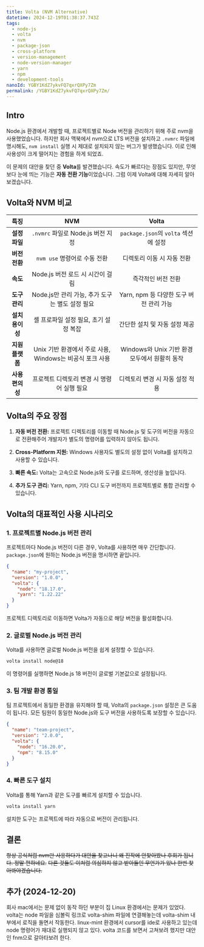 ```yaml
---
title: Volta (NVM Alternative)
datetime: 2024-12-19T01:38:37.743Z
tags:
  - node-js
  - volta
  - nvm
  - package-json
  - cross-platform
  - version-management
  - node-version-manager
  - yarn
  - npm
  - development-tools
nanoId: YGBY1KdZ7ykvFQ7qxrQXPy7Zm
permalink: /YGBY1KdZ7ykvFQ7qxrQXPy7Zm/
---
```

## Intro

Node.js 환경에서 개발할 때, 프로젝트별로 Node 버전을 관리하기 위해 주로 nvm을 사용했었습니다.
하지만 회사 맥북에서 nvm으로 LTS 버전을 설치하고 `.nvmrc` 파일에 명시해도, `nvm install` 실행 시 제대로 설치되지 않는 버그가 발생했습니다. 이로 인해 사용성이 크게 떨어지는 경험을 하게 되었죠.

이 문제의 대안을 찾던 중 **Volta**를 발견했습니다. 속도가 빠르다는 장점도 있지만, 무엇보다 눈에 띄는 기능은 **자동 전환 기능**이었습니다.
그럼 이제 Volta에 대해 자세히 알아보겠습니다.

## Volta와 NVM 비교

|   **특징**   |                **NVM**                 |            **Volta**            |
| :--------: | :------------------------------------: | :-----------------------------: |
| **설정 파일**  |       `.nvmrc` 파일로 Node.js 버전 지정       | `package.json`의 `volta` 섹션에 설정  |
| **버전 전환**  |          `nvm use` 명령어로 수동 전환          |         디렉토리 이동 시 자동 전환         |
|   **속도**   |         Node.js 버전 로드 시 시간이 걸림         |           즉각적인 버전 전환            |
| **도구 관리**  |    Node.js만 관리 가능, 추가 도구는 별도 설정 필요     |   Yarn, npm 등 다양한 도구 버전 관리 가능   |
| **설치 용이성** |         셸 프로파일 설정 필요, 초기 설정 복잡         |        간단한 설치 및 자동 설정 제공        |
| **지원 플랫폼** | Unix 기반 환경에서 주로 사용, Windows는 비공식 포크 사용 | Windows와 Unix 기반 환경 모두에서 원활히 동작 |
| **사용 편의성** |        프로젝트 디렉토리 변경 시 명령어 실행 필요        |       디렉토리 변경 시 자동 설정 적용        |

## Volta의 주요 장점

1. **자동 버전 전환:** 프로젝트 디렉토리를 이동할 때 Node.js 및 도구의 버전을 자동으로 전환해주어 개발자가 별도의 명령어를 입력하지 않아도 됩니다.

2. **Cross-Platform 지원:** Windows 사용자도 별도의 설정 없이 Volta를 설치하고 사용할 수 있습니다.

3. **빠른 속도:** Volta는 고속으로 Node.js와 도구를 로드하며, 생산성을 높입니다.

4. **추가 도구 관리:** Yarn, npm, 기타 CLI 도구 버전까지 프로젝트별로 통합 관리할 수 있습니다.

## Volta의 대표적인 사용 시나리오

### 1. 프로젝트별 Node.js 버전 관리

프로젝트마다 Node.js 버전이 다른 경우, Volta를 사용하면 매우 간단합니다. `package.json`에 원하는 Node.js 버전을 명시하면 끝입니다.

```json
{
  "name": "my-project",
  "version": "1.0.0",
  "volta": {
    "node": "18.17.0",
    "yarn": "1.22.22"
  }
}
```

프로젝트 디렉토리로 이동하면 Volta가 자동으로 해당 버전을 활성화합니다.

### 2. 글로벌 Node.js 버전 관리

Volta를 사용하면 글로벌 Node.js 버전을 쉽게 설정할 수 있습니다.

```bash
volta install node@18
```

이 명령어를 실행하면 Node.js 18 버전이 글로벌 기본값으로 설정됩니다.

### 3. 팀 개발 환경 통일

팀 프로젝트에서 동일한 환경을 유지해야 할 때, Volta의 `package.json` 설정은 큰 도움이 됩니다. 모든 팀원이 동일한 Node.js와 도구 버전을 사용하도록 보장할 수 있습니다.

```json
{
  "name": "team-project",
  "version": "2.0.0",
  "volta": {
    "node": "16.20.0",
    "npm": "8.15.0"
  }
}
```

### 4. 빠른 도구 설치

Volta를 통해 Yarn과 같은 도구를 빠르게 설치할 수 있습니다.

```bash
volta install yarn
```

설치한 도구는 프로젝트에 따라 자동으로 버전이 관리됩니다.

## 결론

~~항상 공식처럼 nvm만 사용하다가 대안을 찾고나니 왜 진작에 안찾아봤나 후회가 됩니다. 정말 편하네요.~~
~~다른 것들도 이처럼 의심하지 않고 받아들인 무언가가 있나 한번 찾아봐야겠습니다.~~

## 추가 (2024-12-20)
회사 mac에서는 문제 없이 동작 하던 부분이 집 Linux 환경에서는 문제가 있었다.
volta는 node 파일을 심볼릭 링크로 volta-shim 파일에 연결해놓는데
volta-shim 내부에서 로직을 돌면서 작동한다.
linux-mint 환경에서 cursor를 ide로 사용하고 있는데 node 명령어가 재대로 실행되지 않고 있다.
volta 코드를 보면서 고쳐보려 했지만 대안인 fnm으로 갈아타보려 한다.